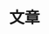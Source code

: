 ---
layout: articles
title: 文章

articles:
  data_source: site.posts
  show_cover: false
  show_excerpt: false
  show_readmore: true
  show_info: true
---